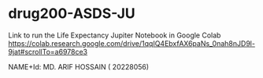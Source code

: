 # drug200-ASDS-JU
Link to run the Life Expectancy Jupiter Notebook in Google Colab
https://colab.research.google.com/drive/1qqIQ4EbxfAX6paNs_0nah8nJD9l-9jat#scrollTo=a6978ce3

NAME+Id: MD. ARIF HOSSAIN ( 20228056)
